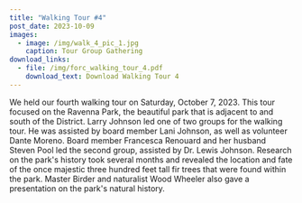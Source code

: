 ```yaml
---
title: "Walking Tour #4"
post_date: 2023-10-09
images:
  - image: /img/walk_4_pic_1.jpg
    caption: Tour Group Gathering
download_links:
  - file: /img/forc_walking_tour_4.pdf
    download_text: Download Walking Tour 4
---
```

We held our fourth walking tour on Saturday, October 7, 2023. This tour focused on the Ravenna Park, the beautiful park that is adjacent to and south of the District. Larry Johnson led one of two groups for the walking tour. He was assisted by board member Lani Johnson, as well as volunteer Dante Moreno. Board member Francesca Renouard and her husband Steven Pool led the second group, assisted by Dr. Lewis Johnson. Research on the park's history took several months and revealed the location and fate of the once majestic three hundred feet tall fir trees that were found within the park. Master Birder and naturalist Wood Wheeler also gave a presentation on the park's natural history.